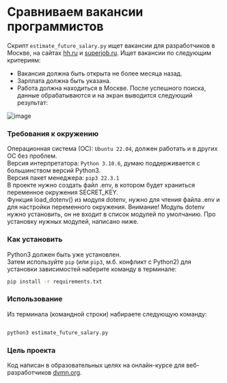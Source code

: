 # Сравниваем вакансии программистов

Скрипт `estimate_future_salary.py` ищет вакансии для разработчиков в Москве, на сайтах [hh.ru](https://hh.ru) и [superjob.ru](https://superjob.ru).
Ищет вакансии по следующим критериям:
- Вакансия должна быть открыта не более месяца назад.
- Зарплата должна быть указана.
- Работа должна находиться в Москве.
После успешного поиска, данные обрабатываются и на экран выводится следующий результат:

![image](https://user-images.githubusercontent.com/12554535/211207824-9180d2ed-28b8-403a-87b1-9266aa39b5af.png)



### Требования к окружению

Операционная система (ОС): `Ubuntu 22.04`, должен работать и в других ОС без проблем.</br>
Версия интерпретатора: `Python 3.10.6`, думаю поддерживается с большинством версий Python3.</br>
Версия пакет менеджера: `pip3 22.3.1`</br>
В проекте нужно создать файл .env, в котором будет храниться переменное окружения SECRET_KEY.</br>
Функция load_dotenv() из модуля dotenv, нужно для чтения файла .env и для настройки переменного окружения.
Внимание! Модуль dotenv нужно установить, он не входит в список модулей по умолчанию. Про установку нужных модулей, написано ниже.


### Как установить

Python3 должен быть уже установлен.</br>
Затем используйте `pip` (или `pip3`, м.б. конфликт с Python2)
для установки зависимостей наберите команду в терминале:
```bash
pip install -r requirements.txt
```

### Использование

Из терминала (командной строки) набираете следующую команду:

```bash

python3 estimate_future_salary.py

```


### Цель проекта

Код написан в образовательных целях на онлайн-курсе для веб-разработчиков [dvmn.org](https://dvmn.org/).
